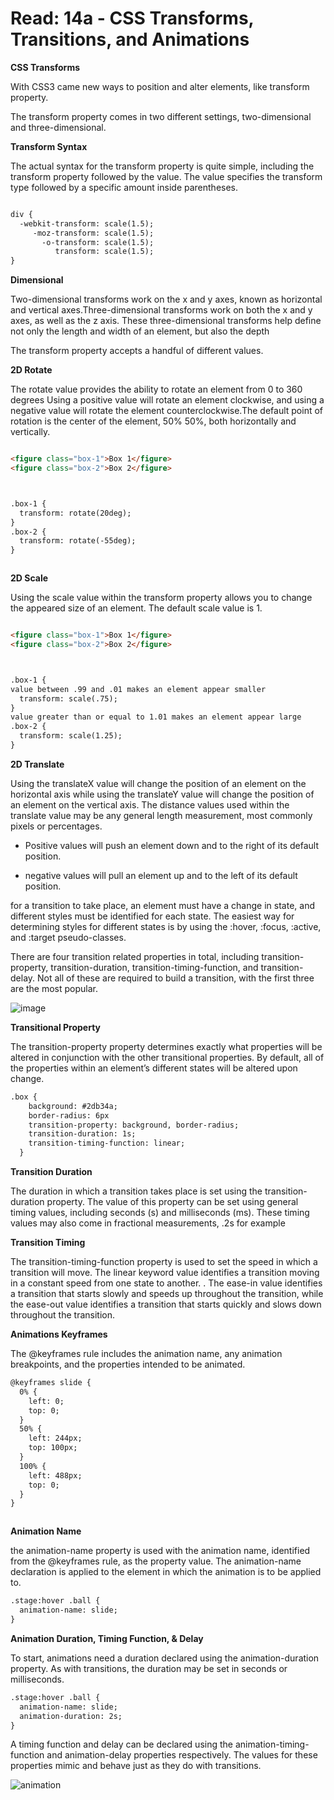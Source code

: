 #  Read: 14a - CSS Transforms, Transitions, and Animations

**CSS Transforms**

With CSS3 came new ways to position and alter elements, like transform 
property.


The transform property comes in two different settings, two-dimensional and three-dimensional.

**Transform Syntax**

The actual syntax for the transform property is quite simple, including the transform property followed by the value. The value specifies the transform type followed by a specific amount inside parentheses.

```html

div {
  -webkit-transform: scale(1.5);
     -moz-transform: scale(1.5);
       -o-transform: scale(1.5);
          transform: scale(1.5);
}

```

**Dimensional**

Two-dimensional transforms work on the x and y axes, known as horizontal and vertical axes.Three-dimensional transforms work on both the x and y axes, as well as the z axis.  These three-dimensional transforms help define not only the length and width of an element, but also the depth

The transform property accepts a handful of different values.

**2D Rotate**

The rotate value provides the ability to rotate an element from 0 to 360 degrees
Using a positive value will rotate an element clockwise, and using a negative value will rotate the element counterclockwise.The default point of rotation is the center of the element, 50% 50%, both horizontally and vertically.

```html

<figure class="box-1">Box 1</figure>
<figure class="box-2">Box 2</figure>



.box-1 {
  transform: rotate(20deg);
}
.box-2 {
  transform: rotate(-55deg);
}



```

**2D Scale**

Using the scale value within the transform property allows you to change the appeared size of an element. The default scale value is 1.
```html

<figure class="box-1">Box 1</figure>
<figure class="box-2">Box 2</figure>



.box-1 {
value between .99 and .01 makes an element appear smaller
  transform: scale(.75);
}
value greater than or equal to 1.01 makes an element appear large
.box-2 {
  transform: scale(1.25);
}

```

**2D Translate**

Using the translateX value will change the position of an element on the horizontal axis while using the translateY value will change the position of an element on the vertical axis.
The distance values used within the translate value may be any general length measurement, most commonly pixels or percentages. 
* Positive values will push an element down and to the right of its default position.

* negative values will pull an element up and to the left of its default position.

for a transition to take place, an element must have a change in state, and different styles must be identified for each state. The easiest way for determining styles for different states is by using the :hover, :focus, :active, and :target pseudo-classes.

There are four transition related properties in total, including transition-property, transition-duration, transition-timing-function, and transition-delay. Not all of these are required to build a transition, with the first three are the most popular.

![image](https://vuejs.org/images/transition.png)

**Transitional Property**

The transition-property property determines exactly what properties will be altered in conjunction with the other transitional properties. By default, all of the properties within an element’s different states will be altered upon change.

```html
.box {
    background: #2db34a;
    border-radius: 6px
    transition-property: background, border-radius;
    transition-duration: 1s;
    transition-timing-function: linear;
  }

```
**Transition Duration**

The duration in which a transition takes place is set using the transition-duration property. The value of this property can be set using general timing values, including seconds (s) and milliseconds (ms). These timing values may also come in fractional measurements, .2s for example

**Transition Timing**

The transition-timing-function property is used to set the speed in which a transition will move. The linear keyword value identifies a transition moving in a constant speed from one state to another. . The ease-in value identifies a transition that starts slowly and speeds up throughout the transition, while the ease-out value identifies a transition that starts quickly and slows down throughout the transition.

**Animations Keyframes**

The @keyframes rule includes the animation name, any animation breakpoints, and the properties intended to be animated.

```html
@keyframes slide {
  0% {
    left: 0;
    top: 0;
  }
  50% {
    left: 244px;
    top: 100px;
  }
  100% {
    left: 488px;
    top: 0;
  }
}



```

**Animation Name**

the animation-name property is used with the animation name, identified from the @keyframes rule, as the property value. The animation-name declaration is applied to the element in which the animation is to be applied to.

```html
.stage:hover .ball {
  animation-name: slide;
}
```
**Animation Duration,  Timing Function, & Delay**

To start, animations need a duration declared using the animation-duration property. As with transitions, the duration may be set in seconds or milliseconds.

```html
.stage:hover .ball {
  animation-name: slide;
  animation-duration: 2s;
}
```

A timing function and delay can be declared using the animation-timing-function and animation-delay properties respectively. The values for these properties mimic and behave just as they do with transitions.

![animation](https://media.geeksforgeeks.org/wp-content/uploads/20191115195442/ezgif.com-video-to-gif8.gif)